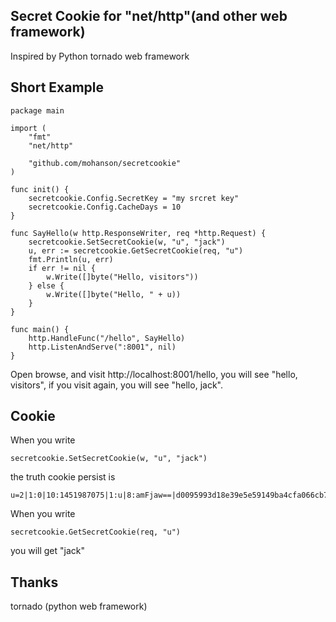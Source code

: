 ## Secret Cookie for "net/http"(and other web framework)

Inspired by Python tornado web framework

## Short Example
```
package main

import (
	"fmt"
	"net/http"

	"github.com/mohanson/secretcookie"
)

func init() {
	secretcookie.Config.SecretKey = "my srcret key"
	secretcookie.Config.CacheDays = 10
}

func SayHello(w http.ResponseWriter, req *http.Request) {
	secretcookie.SetSecretCookie(w, "u", "jack")
	u, err := secretcookie.GetSecretCookie(req, "u")
	fmt.Println(u, err)
	if err != nil {
		w.Write([]byte("Hello, visitors"))
	} else {
		w.Write([]byte("Hello, " + u))
	}
}

func main() {
	http.HandleFunc("/hello", SayHello)
	http.ListenAndServe(":8001", nil)
}
```

Open browse, and visit http://localhost:8001/hello, you will see "hello, visitors", if you visit again, you will see "hello, jack".

## Cookie
When you write
```
secretcookie.SetSecretCookie(w, "u", "jack")
```
the truth cookie persist is
```
u=2|1:0|10:1451987075|1:u|8:amFjaw==|d0095993d18e39e5e59149ba4cfa066cb7f03a5e32e35149d838213c12de8170
```
When you write
```
secretcookie.GetSecretCookie(req, "u")
```
you will get "jack"

## Thanks
tornado (python web framework)
